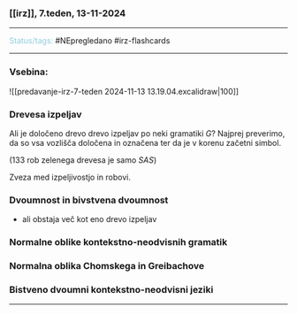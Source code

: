 ### [[irz]], 7.teden, 13-11-2024
---

<font color="#92cddc">Status/tags:</font> #NEpregledano #irz-flashcards 

---

### Vsebina:

![[predavanje-irz-7-teden 2024-11-13 13.19.04.excalidraw|100]]

### Drevesa izpeljav

Ali je določeno drevo drevo izpeljav po neki gramatiki $G$? Najprej preverimo, da so vsa vozlišča določena in označena ter da je v korenu začetni simbol.

(133 rob zelenega drevesa je samo $SAS$)

Zveza med izpeljivostjo in robovi.

### Dvoumnost in bivstvena dvoumnost
- ali obstaja več kot eno drevo izpeljav

### Normalne oblike kontekstno-neodvisnih gramatik


### Normalna oblika Chomskega in Greibachove


### Bistveno dvoumni kontekstno-neodvisni jeziki


---

